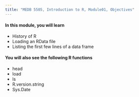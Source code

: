 ```yaml
---
title: "MEDB 5505, Introduction to R, Module01, Objectives"
---
```


#### In this module, you will learn

+ History of R
+ Loading an RData file
+ Listing the first few lines of a data frame

#### You will also see the following R functions

+ head
+ load
+ ls
+ R.version.string
+ Sys.Date
